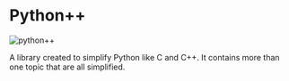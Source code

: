 # Python++

![python++](https://github.com/Ahmed-Alpha/PythonPlusPlus/assets/133564205/120369e4-187c-44a5-9e52-eb63e2f56bf1)

A library created to simplify Python like C and C++. It contains more than one topic that are all simplified.
